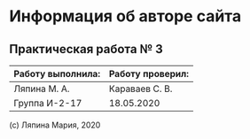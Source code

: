 # Информация об авторе сайта
## Практическая работа № 3
| Работу выполнила: | Работу проверил: |
|--------------|-----------|
| Ляпина М. А.| Караваев С. В.|
| Группа И-2-17| 18.05.2020|

(c) Ляпина Мария, 2020
